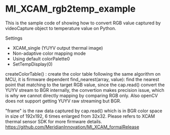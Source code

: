 # MI_XCAM_rgb2temp_example
This is the sample code of showing how to convert RGB value captured by videoCapture object to temperature value on Python.


Settings
- XCAM_single (YUYV output thermal image)
- Non-adaptive color mapping mode
- Using default colorPalette0
- SetTempDisplay(0)

createColorTable() : create the color table following the same algorithm on MCU, it is firmware dependent
find_nearest(array, value): find the nearest point that matching to the target RGB value, since the cap.read() convert the YUYV stream to                               BGR internally, the convertion makes precision issue, which is why we cannot directly mapping by comparing RGB only. Also openCV does not support getting YUYV raw streaming but BGR.

"frame" is the raw data captured by cap.read() which is in BGR color space in size of 192x192, 6 times enlarged from 32x32.
Please refers to XCAM thermal sensor SDK for more firmware details.
https://github.com/MeridianInnovation/MI_XCAM_formalRelease
